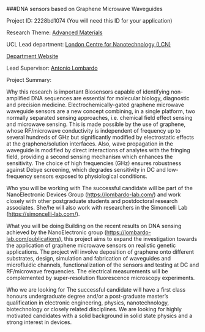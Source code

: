 ###DNA sensors based on Graphene Microwave Waveguides

Project ID: 2228bd1074
(You will need this ID for your application)

Research Theme: [Advanced Materials](../themes/advanced-materials.md)

UCL Lead department: [London Centre for Nanotechnology (LCN)](../departments/london-centre-for-nanotechnology.md)

[Department Website](https://www.london-nano.com)

Lead Supervisor: [Antonio Lombardo](https://iris.ucl.ac.uk/iris/browse/profile?upi=ALOMB28)

Project Summary:

Why this research is important
 Biosensors capable of identifying non-amplified DNA sequences are essential for molecular biology, diagnostic and precision medicine. Electrochemically-gated graphene microwave waveguide sensors are a new concept combining, in a single platform, two normally separated sensing approaches, i.e. chemical field effect sensing and microwave sensing. This is made possible by the use of graphene, whose RF/microwave conductivity is independent of frequency up to several hundreds of GHz but significantly modified by electrostatic effects at the graphene/solution interfaces. Also, wave propagation in the waveguide is modified by direct interactions of analytes with the fringing field, providing a second sensing mechanism which enhances the sensitivity. The choice of high frequencies (GHz) ensures robustness against Debye screening, which degrades sensitivity in DC and low-frequency sensors exposed to physiological conditions. 
 
 Who you will be working with
 The successful candidate will be part of the NanoElectronic Devices Group (https://lombardo-lab.com/) and work closely with other postgraduate students and postdoctoral research associates. She/he will also work with researchers in the Simoncelli Lab (https://simoncelli-lab.com/). 
 
 What you will be doing
 Building on the recent results on DNA sensing achieved by the NanoElectronic group (https://lombardo-lab.com/publications), this project aims to expand the investigation towards the application of graphene microwave sensors on realistic genetic applications. The project will involve deposition of graphene onto different substrates, design, simulation and fabrication of waveguides and microfluidic channels, functionalization of the sensors and testing at DC and RF/microwave frequencies. The electrical measurements will be complemented by super-resolution fluorescence microscopy experiments.
 
 Who we are looking for
 The successful candidate will have a first class honours undergraduate degree and/or a post-graduate master’s qualification in electronic engineering, physics, nanotechnology, biotechnology or closely related disciplines. We are looking for highly motivated candidates with a solid background in solid state physics and a strong interest in devices.